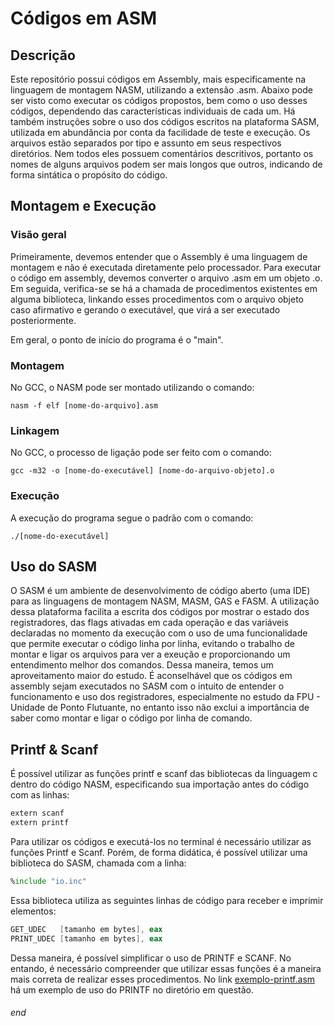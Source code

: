 # Códigos em ASM
## Descrição
<p>

  Este repositório possui códigos em Assembly, mais especificamente na linguagem de montagem NASM, utilizando a extensão .asm. Abaixo pode ser visto como executar os códigos propostos, bem como o uso desses códigos, dependendo das características individuais de cada um. Há também instruções sobre o uso dos códigos escritos na plataforma SASM, utilizada em abundância por conta da facilidade de teste e execução. Os arquivos estão separados por tipo e assunto em seus respectivos diretórios. Nem todos eles possuem comentários descritivos, portanto os nomes de alguns arquivos podem ser mais longos que outros, indicando de forma sintática o propósito do código.

</p>

## Montagem e Execução
### Visão geral
<p>
  
  Primeiramente, devemos entender que o Assembly é uma linguagem de montagem e não é executada diretamente pelo processador. Para executar o código em assembly, devemos converter o arquivo .asm em um objeto .o. Em seguida, verifica-se se há a chamada de procedimentos existentes em alguma biblioteca, linkando esses procedimentos com o arquivo objeto caso afirmativo e gerando o executável, que virá a ser executado posteriormente.
  
Em geral, o ponto de início do programa é o "main".
   
</p>

### Montagem
<p>No GCC, o NASM pode ser montado utilizando o comando:</p>

```
nasm -f elf [nome-do-arquivo].asm
```

### Linkagem
<p>No GCC, o processo de ligação pode ser feito com o comando:</p>

```
gcc -m32 -o [nome-do-executável] [nome-do-arquivo-objeto].o
```

### Execução
<p>A execução do programa segue o padrão com o comando:</p>

```
./[nome-do-executável]
```

## Uso do SASM
<p>
  
  O SASM é um ambiente de desenvolvimento de código aberto (uma IDE) para as linguagens de montagem NASM, MASM, GAS e FASM. A utilização dessa plataforma facilita a escrita dos códigos por mostrar o estado dos registradores, das flags ativadas em cada operação e das variáveis declaradas no momento da execução com o uso de uma funcionalidade que permite executar o código linha por linha, evitando o trabalho de montar e ligar os arquivos para ver a exeução e proporcionando um entendimento melhor dos comandos. Dessa maneira, temos um aproveitamento maior do estudo. É aconselhável que os códigos em assembly sejam executados no SASM com o intuito de entender o funcionamento e uso dos registradores, especialmente no estudo da FPU - Unidade de Ponto Flutuante, no entanto isso não exclui a importância de saber como montar e ligar o código por linha de comando.
   
</p>

## Printf & Scanf
<p>
  
  É possível utilizar as funções printf e scanf das bibliotecas da linguagem c dentro do código NASM, especificando sua importação antes do código com as linhas:

```asm
extern scanf
extern printf
```
  Para utilizar os códigos e executá-los no terminal é necessário utilizar as funções Printf e Scanf. Porém, de forma didática, é possível utilizar uma biblioteca do SASM, chamada com a linha:

```asm
%include "io.inc"
``` 
  Essa biblioteca utiliza as seguintes linhas de código para receber e imprimir elementos:
  
```asm
GET_UDEC   [tamanho em bytes], eax
PRINT_UDEC [tamanho em bytes], eax
``` 
  Dessa maneira, é possível simplificar o uso de PRINTF e SCANF. No entando, é necessário compreender que utilizar essas funções é a maneira mais correta de realizar esses procedimentos. No link <a href="https://github.com/oliveiraD4vi/asm-codes/blob/master/Printf%20%26%20Scanf/exemplo_printf.asm">exemplo-printf.asm</a> há um exemplo de uso do PRINTF no diretório em questão.
  
</p>

###### end
